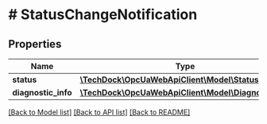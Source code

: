 # # StatusChangeNotification

## Properties

Name | Type | Description | Notes
------------ | ------------- | ------------- | -------------
**status** | [**\TechDock\OpcUaWebApiClient\Model\StatusCode**](StatusCode.md) |  | [optional]
**diagnostic_info** | [**\TechDock\OpcUaWebApiClient\Model\DiagnosticInfo**](DiagnosticInfo.md) |  | [optional]

[[Back to Model list]](../../README.md#models) [[Back to API list]](../../README.md#endpoints) [[Back to README]](../../README.md)
